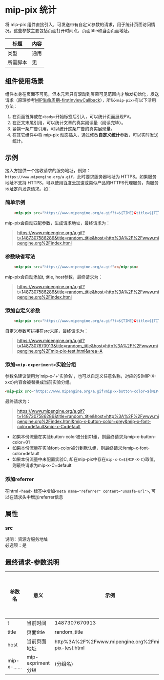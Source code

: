 # mip-pix 统计

将 mip-pix 组件直接引入，可发送带有自定义参数的请求，用于统计页面访问情况。这些参数主要包括页面打开时间点，页面title和当面页面地址。  

标题|内容
----|----
类型|通用
所需脚本|无

## 组件使用场景
组件本身在页面不可见，但本元素只有滚动到屏幕可见范围内才触发初始化，发送请求（原理参考[MIP生命周期-firstInviewCallback](https://github.com/mipengine/mip-extensions/blob/master/docs/develop.md)），所以`<mip-pix>`有以下活用方法：

1. 在页面首屏或在`<body>`开始标签后引入，可以统计页面展现PV。
2. 在正文末尾引用，可以统计文章的真实阅读量（阅读完毕）。
3. 紧挨一条广告引用，可以统计这条广告的真实展现量。
4. 在其它组件中将 mip-pix 动态插入，通过修改**自定义统计**参数，可以实时发送统计。


## 示例

接入方提供一个接收请求的服务地址，例如：`https://www.mipengine.org/a.gif`，此时要求服务器地址为 HTTPS。如果服务地址不支持 HTTPS，可以使用百度云加速或类似产品的HTTPS代理服务，向服务地址定向发送请求。如：
### 简单示例
```html
    <mip-pix src="https://www.mipengine.org/a.gif?t=${TIME}&title=${TITLE}&host=${HOST}"></mip-pix>
```
mip-pix会自动匹配参数，生成请求地址，最终请求为：
> https://www.mipengine.org/a.gif?t=1487307586286&title=random_title&host=http%3A%2F%2Fwww.mipengine.org%2Findex.html   

### 参数缺省写法
```html
    <mip-pix src="https://www.mipengine.org/a.gif"></mip-pix>
```
mip-pix会自动添加t, title, host参数，最终请求为：
> https://www.mipengine.org/a.gif?t=1487307586286&title=random_title&host=http%3A%2F%2Fwww.mipengine.org%2Findex.html   

### 添加自定义参数
```html
    <mip-pix src="https://www.mipengine.org/a.gif?t=${TIME}&title=${TITLE}&host=${HOST}&area=A"></mip-pix>
```
自定义参数可拼接在src末尾，最终请求为：
> https://www.mipengine.org/a.gif?t=1487307670913&title=random_title&host=http%3A%2F%2Fwww.mipengine.org%2Fmip-pix-test.html&area=A   

### 添加`<mip-experiment>`实验分组
参数名建议使用为'mip-x-'+'实验名'，也可以自定义任意名称，对应的${MIP-X-xxx}内容会被替换成当前实验分组。

```html
<mip-pix src="https://www.mipengine.org/a.gif?mip-x-button-color=${MIP-X-BUTTON-COLOR}&mip-x-font-color=${MIP-X-FONT-COLOR}&mip-x-C=${MIP-X-C}"></mip-pix>
```

最终请求为：
> https://www.mipengine.org/a.gif?t=1487307586286&title=random_title&host=http%3A%2F%2Fwww.mipengine.org%2Findex.html&mip-x-button-color=grey&mip-x-font-color=default&mip-x-C=default

- 如果本份流量在实验button-color被分到01组，则最终请求为mip-x-button-color=01
- 如果本份流量在实验font-color被分到默认组，则最终请求为mip-x-font-color=default
- 如果本份流量中未配置实验C, 却在mip-pix中存在`mip-x-C=${MIP-X-C}`取值，则最终请求为mip-x-C=default


### 添加referrer
在html `<head>` 标签中增加`<meta name="referrer" content="unsafe-url">`, 可以在请求头中增加referrer信息

## 属性
### src

说明：资源方服务地址  
必选项：是  

## 最终请求-参数说明

参数名|意义|示例|是否默认添加
----|----|----|----
t|当前时间|1487307670913|是
title|页面title|random_title|是
host|当前页面地址|http%3A%2F%2Fwww.mipengine.org%2Fmip-pix-test.html|是
mip-x-……|mip-expriment分组|(分组名)|否
